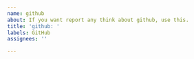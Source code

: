 ```yaml
---
name: github
about: If you want report any think about github, use this.
title: 'github: '
labels: GitHub
assignees: ''

---
```




